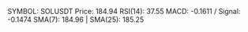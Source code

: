 SYMBOL: SOLUSDT
Price: 184.94
RSI(14): 37.55
MACD: -0.1611 / Signal: -0.1474
SMA(7): 184.96 | SMA(25): 185.25
